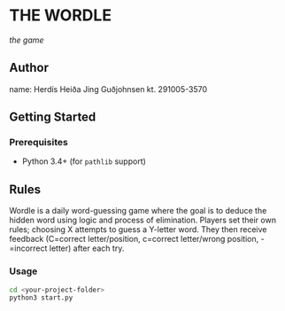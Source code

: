 # THE WORDLE 
*the game*

## Author
name: Herdís Heiða Jing Guðjohnsen
kt. 291005-3570

## Getting Started  
### Prerequisites  
- Python 3.4+ (for `pathlib` support)  

## Rules
Wordle is a daily word-guessing game where the goal is to deduce the hidden word using logic and process of elimination. Players set their own rules; choosing X attempts to guess a Y-letter word. They then receive feedback (C=correct letter/position, c=correct letter/wrong position, -=incorrect letter) after each try. 



### Usage
```bash
cd <your-project-folder>
python3 start.py
```
